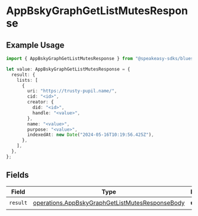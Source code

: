 # AppBskyGraphGetListMutesResponse

## Example Usage

```typescript
import { AppBskyGraphGetListMutesResponse } from "@speakeasy-sdks/bluesky/models/operations";

let value: AppBskyGraphGetListMutesResponse = {
  result: {
    lists: [
      {
        uri: "https://trusty-pupil.name/",
        cid: "<id>",
        creator: {
          did: "<id>",
          handle: "<value>",
        },
        name: "<value>",
        purpose: "<value>",
        indexedAt: new Date("2024-05-16T10:19:56.425Z"),
      },
    ],
  },
};
```

## Fields

| Field                                                                                                              | Type                                                                                                               | Required                                                                                                           | Description                                                                                                        |
| ------------------------------------------------------------------------------------------------------------------ | ------------------------------------------------------------------------------------------------------------------ | ------------------------------------------------------------------------------------------------------------------ | ------------------------------------------------------------------------------------------------------------------ |
| `result`                                                                                                           | [operations.AppBskyGraphGetListMutesResponseBody](../../models/operations/appbskygraphgetlistmutesresponsebody.md) | :heavy_check_mark:                                                                                                 | N/A                                                                                                                |